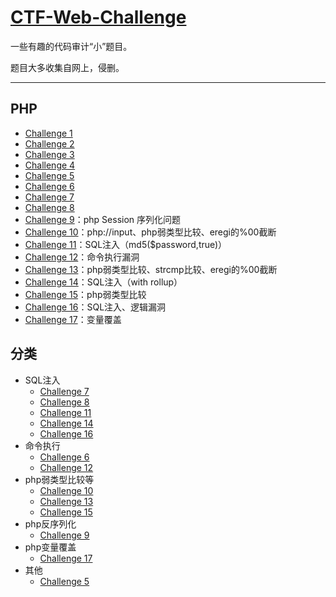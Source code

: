 # [CTF-Web-Challenge](https://github.com/CHYbeta/CTF-Web-Challenge)

一些有趣的代码审计“小”题目。

题目大多收集自网上，侵删。

---
## PHP

* [Challenge 1](php/challenge-1.md)
* [Challenge 2](php/challenge-2.md)
* [Challenge 3](php/challenge-3.md)
* [Challenge 4](php/challenge-4.md)
* [Challenge 5](php/challenge-5.md)
* [Challenge 6](php/challenge-6.md)
* [Challenge 7](php/challenge-7.md)
* [Challenge 8](php/challenge-8.md)
* [Challenge 9](php/challenge-9.md)：php Session 序列化问题
* [Challenge 10](php/challenge-10.md)：php://input、php弱类型比较、eregi的%00截断
* [Challenge 11](php/challenge-11.md)：SQL注入（md5($password,true)）
* [Challenge 12](php/challenge-12.md)：命令执行漏洞
* [Challenge 13](php/challenge-13.md)：php弱类型比较、strcmp比较、eregi的%00截断
* [Challenge 14](php/challenge-14.md)：SQL注入（with rollup）
* [Challenge 15](php/challenge-15.md)：php弱类型比较
* [Challenge 16](php/challenge-16.md)：SQL注入、逻辑漏洞
* [Challenge 17](php/challenge-17.md)：变量覆盖

## 分类
+ SQL注入
    + [Challenge 7](php/challenge-7.md)
    + [Challenge 8](php/challenge-8.md)
    + [Challenge 11](php/challenge-11.md)
    + [Challenge 14](php/challenge-14.md)
    + [Challenge 16](php/challenge-16.md)
+ 命令执行
    + [Challenge 6](php/challenge-6.md)
    + [Challenge 12](php/challenge-12.md)
+ php弱类型比较等
    + [Challenge 10](php/challenge-10.md)
    + [Challenge 13](php/challenge-13.md)
    + [Challenge 15](php/challenge-15.md)
+ php反序列化
    + [Challenge 9](php/challenge-9.md)
+ php变量覆盖
    + [Challenge 17](php/challenge-17.md)
+ 其他
    + [Challenge 5](php/challenge-5.md)


